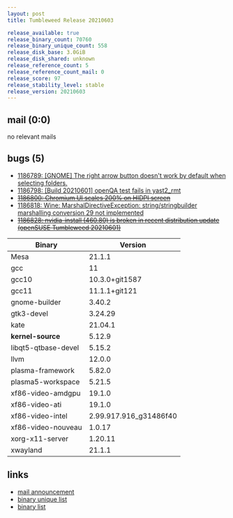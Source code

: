 ```yaml
---
layout: post
title: Tumbleweed Release 20210603

release_available: true
release_binary_count: 70760
release_binary_unique_count: 558
release_disk_base: 3.0GiB
release_disk_shared: unknown
release_reference_count: 5
release_reference_count_mail: 0
release_score: 97
release_stability_level: stable
release_version: 20210603
---
```


## mail (0:0)

no relevant mails

## bugs (5)

<!--more-->

- [1186789: \[GNOME\] The right arrow button doesn't work by default when selecting folders.](https://bugzilla.opensuse.org/show_bug.cgi?id=1186789)
- [1186798: \[Build 20210601\] openQA test fails in yast2_rmt](https://bugzilla.opensuse.org/show_bug.cgi?id=1186798)
- ~~[1186800: Chromium UI scales 200% on HIDPI screen](https://bugzilla.opensuse.org/show_bug.cgi?id=1186800)~~
- [1186818: Wine: MarshalDirectiveException: string/stringbuilder marshalling conversion 29 not implemented](https://bugzilla.opensuse.org/show_bug.cgi?id=1186818)
- ~~[1186828: nvidia-install (460.80) is broken in recent distribution update (openSUSE Tumbleweed 20210601)](https://bugzilla.opensuse.org/show_bug.cgi?id=1186828)~~

Binary | Version
--- | ---
Mesa | 21.1.1
gcc | 11
gcc10 | 10.3.0+git1587
gcc11 | 11.1.1+git121
gnome-builder | 3.40.2
gtk3-devel | 3.24.29
kate | 21.04.1
**kernel-source** | 5.12.9
libqt5-qtbase-devel | 5.15.2
llvm | 12.0.0
plasma-framework | 5.82.0
plasma5-workspace | 5.21.5
xf86-video-amdgpu | 19.1.0
xf86-video-ati | 19.1.0
xf86-video-intel | 2.99.917.916_g31486f40
xf86-video-nouveau | 1.0.17
xorg-x11-server | 1.20.11
xwayland | 21.1.1

## links

- [mail announcement](https://lists.opensuse.org/archives/list/factory@lists.opensuse.org/thread/2XJZY4PLH43RQPWIVY6D7HXZUOUIIX36)
- [binary unique list](http://download.opensuse.org/history/20210603/rpm.unique.list)
- [binary list](http://download.opensuse.org/history/20210603/rpm.list)
